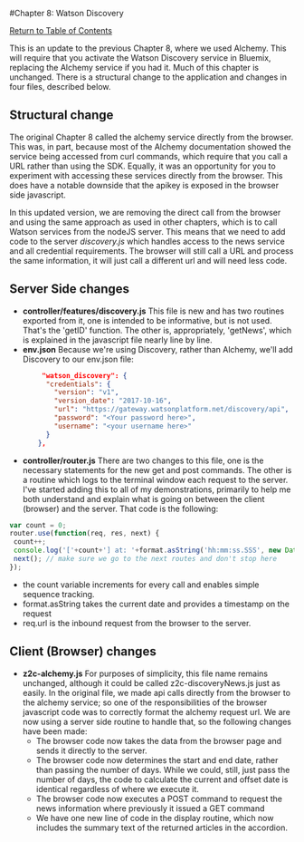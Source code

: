 #Chapter 8: Watson Discovery

[Return to Table of Contents](../README.md)

This is an update to the previous Chapter 8, where we used Alchemy. This will require that you activate the Watson Discovery service in Bluemix, replacing the Alchemy service if you had it. Much of this chapter is unchanged. There is a structural change to the application and changes in four files, described below. 
## Structural change
The original Chapter 8 called the alchemy service directly from the browser. This was, in part, because most of the Alchemy documentation showed the service being accessed from curl commands, which require that you call a URL rather than using the SDK. Equally, it was an opportunity for you to experiment with accessing these services directly from the browser. This does have a notable downside that the apikey is exposed in the browser side javascript. 

In this updated version, we are removing the direct call from the browser and using the same approach as used in other chapters, which is to call Watson services from the nodeJS server. This means that we need to add code to the server *discovery.js* which handles access to the news service and all credential requirements. The browser will still call a URL and process the same information, it will just call a different url and will need less code.

## Server Side changes
 - **controller/features/discovery.js**
 This file is new and has two routines exported from it, one is intended to be informative, but is not used. That's the 'getID' function. The other is, appropriately, 'getNews', which is explained in the javascript file nearly line by line. 
 - **env.json**
 Because we're using Discovery, rather than Alchemy, we'll add Discovery to our env.json file: 
 ```JSON
         "watson_discovery": {
          "credentials": {
            "version": "v1",
            "version_date": "2017-10-16",
            "url": "https://gateway.watsonplatform.net/discovery/api",
            "password": "<Your password here>",
            "username": "<your username here>"
          }
        },
```
 - **controller/router.js**
 There are two changes to this file, one is the necessary statements for the new get and post commands. The other is a routine which logs to the terminal window each request to the server. I've started adding this to all of my demonstrations, primarily to help me both understand and explain what is going on between the client (browser) and the server. 
 That code is the following: 
 ```javascript
 var count = 0;
router.use(function(req, res, next) {
  count++;
  console.log('['+count+'] at: '+format.asString('hh:mm:ss.SSS', new Date())+' Url is: ' + req.url);
  next(); // make sure we go to the next routes and don't stop here
});
```
   - the count variable increments for every call and enables simple sequence tracking. 
   - format.asString takes the current date and provides a timestamp on the request
   - req.url is the inbound request from the browser to the server.

## Client (Browser) changes
 - **z2c-alchemy.js**
 For purposes of simplicity, this file name remains unchanged, although it could be called z2c-discoveryNews.js just as easily. In the original file, we made api calls directly from the browser to the alchemy service; so one of the responsibilities of the browser javascript code was to correctly format the alchemy request url. We are now using a server side routine to handle that, so the following changes have been made: 
   - The browser code now takes the data from the browser page and sends it directly to the server. 
   - The browser code now determines the start and end date, rather than passing the number of days. While we could, still, just pass the number of days, the code to calculate the current and offset date is identical regardless of where we execute it. 
   - The browser code now executes a POST command to request the news information where previously it issued a GET command
   - We have one new line of code in the display routine, which now includes the summary text of the returned articles in the accordion.